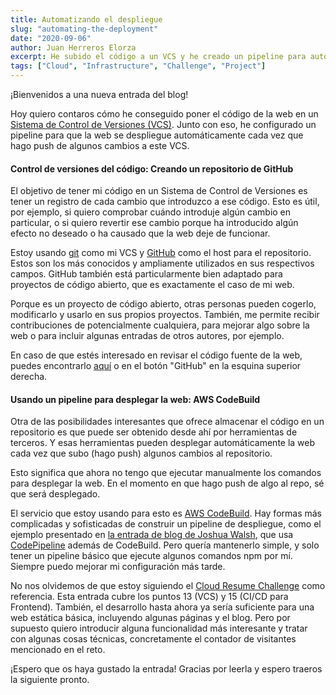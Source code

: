 ```yaml
---
title: Automatizando el despliegue
slug: "automating-the-deployment"
date: "2020-09-06"
author: Juan Herreros Elorza
excerpt: He subido el código a un VCS y he creado un pipeline para automatizar el despliegue de la web.
tags: ["Cloud", "Infrastructure", "Challenge", "Project"]
---
```


¡Bienvenidos a una nueva entrada del blog!

Hoy quiero contaros cómo he conseguido poner el código de la web en un [Sistema de Control de Versiones (VCS)](https://git-scm.com/book/en/v2/Getting-Started-About-Version-Control).
Junto con eso, he configurado un pipeline para que la web se despliegue automáticamente cada vez que hago push de algunos cambios a este VCS.

#### Control de versiones del código: Creando un repositorio de GitHub

El objetivo de tener mi código en un Sistema de Control de Versiones es tener un registro de cada cambio que introduzco a ese código.
Esto es útil, por ejemplo, si quiero comprobar cuándo introduje algún cambio en particular, o si quiero revertir ese cambio porque ha introducido algún efecto no deseado o ha causado que la web deje de funcionar.

Estoy usando [git](https://git-scm.com/) como mi VCS y [GitHub](https://github.com/) como el host para el repositorio. Estos son los más conocidos y ampliamente utilizados en sus respectivos campos. GitHub también está particularmente bien adaptado para proyectos de código abierto, que es exactamente el caso de mi web.

Porque es un proyecto de código abierto, otras personas pueden cogerlo, modificarlo y usarlo en sus propios proyectos. También, me permite recibir contribuciones de potencialmente cualquiera, para mejorar algo sobre la web o para incluir algunas entradas de otros autores, por ejemplo.

En caso de que estés interesado en revisar el código fuente de la web, puedes encontrarlo [aquí](https://github.com/jherreros/cloud-resume-challenge) o en el botón "GitHub" en la esquina superior derecha.

#### Usando un pipeline para desplegar la web: AWS CodeBuild

Otra de las posibilidades interesantes que ofrece almacenar el código en un repositorio es que puede ser obtenido desde ahí por herramientas de terceros. Y esas herramientas pueden desplegar automáticamente la web cada vez que subo (hago push) algunos cambios al repositorio.

Esto significa que ahora no tengo que ejecutar manualmente los comandos para desplegar la web. En el momento en que hago push de algo al repo, sé que será desplegado.

El servicio que estoy usando para esto es [AWS CodeBuild](https://aws.amazon.com/codebuild/).
Hay formas más complicadas y sofisticadas de construir un pipeline de despliegue, como el ejemplo presentado en [la entrada de blog de Joshua Walsh](https://blog.joshwalsh.me/aws-gatsby/), que usa [CodePipeline](https://aws.amazon.com/codepipeline/) además de CodeBuild.
Pero quería mantenerlo simple, y solo tener un pipeline básico que ejecute algunos comandos npm por mí. Siempre puedo mejorar mi configuración más tarde.

No nos olvidemos de que estoy siguiendo el [Cloud Resume Challenge](https://cloudresumechallenge.dev/instructions/) como referencia. Esta entrada cubre los puntos 13 (VCS) y 15 (CI/CD para Frontend). También, el desarrollo hasta ahora ya sería suficiente para una web estática básica, incluyendo algunas páginas y el blog.
Pero por supuesto quiero introducir alguna funcionalidad más interesante y tratar con algunas cosas técnicas, concretamente el contador de visitantes mencionado en el reto.

¡Espero que os haya gustado la entrada! Gracias por leerla y espero traeros la siguiente pronto.
